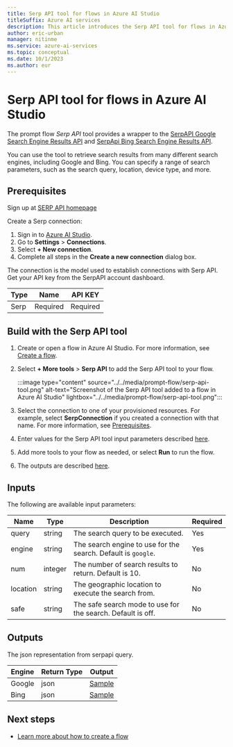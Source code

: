 ```yaml
---
title: Serp API tool for flows in Azure AI Studio
titleSuffix: Azure AI services
description: This article introduces the Serp API tool for flows in Azure AI Studio.
author: eric-urban
manager: nitinme
ms.service: azure-ai-services
ms.topic: conceptual
ms.date: 10/1/2023
ms.author: eur
---
```


# Serp API tool for flows in Azure AI Studio

The prompt flow *Serp API* tool provides a wrapper to the [SerpAPI Google Search Engine Results API](https://serpapi.com/search-api) and [SerpApi Bing Search Engine Results API](https://serpapi.com/bing-search-api). 

You can use the tool to retrieve search results from many different search engines, including Google and Bing. You can specify a range of search parameters, such as the search query, location, device type, and more.

## Prerequisites

Sign up at [SERP API homepage](https://serpapi.com/)

Create a Serp connection:
1. Sign in to [Azure AI Studio](https://studio.azureml.net/).
1. Go to **Settings** > **Connections**.
1. Select **+ New connection**.
1. Complete all steps in the **Create a new connection** dialog box. 

The connection is the model used to establish connections with Serp API. Get your API key from the SerpAPI account dashboard. 

| Type        | Name     | API KEY  |
|-------------|----------|----------|
| Serp        | Required | Required |

## Build with the Serp API tool

1. Create or open a flow in Azure AI Studio. For more information, see [Create a flow](../flow-build.md).
1. Select **+ More tools** > **Serp API** to add the Serp API tool to your flow.

    :::image type="content" source="../../media/prompt-flow/serp-api-tool.png" alt-text="Screenshot of the Serp API tool added to a flow in Azure AI Studio" lightbox="../../media/prompt-flow/serp-api-tool.png":::

1. Select the connection to one of your provisioned resources. For example, select **SerpConnection** if you created a connection with that name. For more information, see [Prerequisites](#prerequisites).
1. Enter values for the Serp API tool input parameters described [here](#inputs).
1. Add more tools to your flow as needed, or select **Run** to run the flow.
1. The outputs are described [here](#outputs).


## Inputs

The following are available input parameters:


| Name     | Type    | Description                                                   | Required |
|----------|---------|---------------------------------------------------------------|----------|
| query    | string  | The search query to be executed.                              | Yes      |
| engine   | string  | The search engine to use for the search. Default is `google`. | Yes      |
| num      | integer | The number of search results to return. Default is 10.         | No      |
| location | string  | The geographic location to execute the search from.           | No       |
| safe     | string  | The safe search mode to use for the search. Default is off. | No       |


## Outputs

The json representation from serpapi query.

| Engine   | Return Type | Output                                                |
|----------|-------------|-------------------------------------------------------|
| Google   | json        | [Sample](https://serpapi.com/search-api#api-examples) |
| Bing     | json        | [Sample](https://serpapi.com/bing-search-api)         |


## Next steps

- [Learn more about how to create a flow](../flow-build.md)

